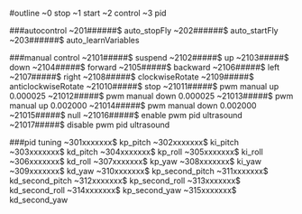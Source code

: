 #outline
~0 stop
~1 start
~2 control
~3 pid

###autocontrol
~201######$ auto_stopFly
~202######$ auto_startFly
~203######$ auto_learnVariables

###manual control
~2101#####$ suspend
~2102#####$ up
~2103#####$ down
~2104#####$ forward
~2105#####$ backward
~2106#####$ left
~2107#####$ right
~2108#####$ clockwiseRotate
~2109#####$ anticlockwiseRotate
~21010#####$ stop
~21011#####$ pwm manual up 0.000025
~21012#####$ pwm manual down 0.000025
~21013#####$ pwm manual up 0.002000
~21014#####$ pwm manual down 0.002000
~21015#####$ null
~21016#####$ enable pwm pid ultrasound
~21017#####$ disable pwm pid ultrasound

###pid tuning
~301xxxxxxx$ kp_pitch
~302xxxxxxx$ ki_pitch
~303xxxxxxx$ kd_pitch
~304xxxxxxx$ kp_roll
~305xxxxxxx$ ki_roll
~306xxxxxxx$ kd_roll
~307xxxxxxx$ kp_yaw
~308xxxxxxx$ ki_yaw
~309xxxxxxx$ kd_yaw
~310xxxxxxx$ kp_second_pitch
~311xxxxxxx$ kd_second_pitch
~312xxxxxxx$ kp_second_roll
~313xxxxxxx$ kd_second_roll
~314xxxxxxx$ kp_second_yaw
~315xxxxxxx$ kd_second_yaw
